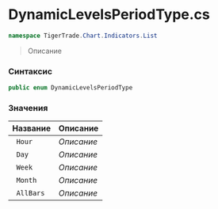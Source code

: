 
# DynamicLevelsPeriodType.cs
```csharp
namespace TigerTrade.Chart.Indicators.List
```



> Описание

### Синтаксис
```csharp
public enum DynamicLevelsPeriodType
```


### Значения
| Название | Описание |
| --- | --- |
| ` Hour` | *Описание* |
| ` Day` | *Описание* |
| ` Week` | *Описание* |
| ` Month` | *Описание* |
| ` AllBars` | *Описание* |



